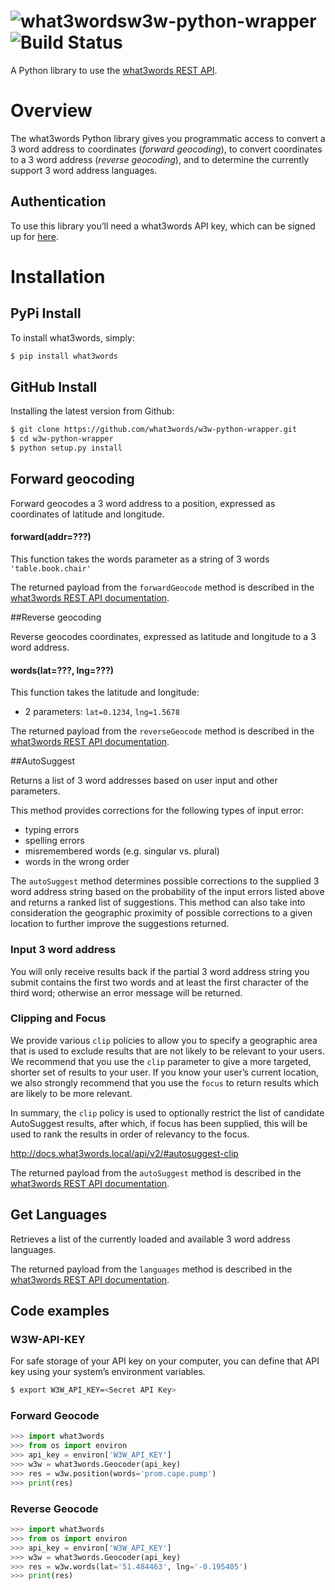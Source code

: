 # ![what3words](https://map.what3words.com/images/map/marker-border.png)w3w-python-wrapper ![Build Status](https://travis-ci.org/what3words/w3w-python-wrapper.svg?branch=master)

A Python library to use the [what3words REST API](https://docs.what3words.com/api/v2/).

# Overview

The what3words Python library gives you programmatic access to convert a 3 word address to coordinates (_forward geocoding_), to convert coordinates to a 3 word address (_reverse geocoding_), and to determine the currently support 3 word address languages.

## Authentication

To use this library you’ll need a what3words API key, which can be signed up for [here](https://map.what3words.com/register?dev=true).

# Installation

## PyPi Install

To install what3words, simply:

```bash
$ pip install what3words
```

## GitHub Install

Installing the latest version from Github:

```bash
$ git clone https://github.com/what3words/w3w-python-wrapper.git
$ cd w3w-python-wrapper
$ python setup.py install
```

## Forward geocoding
Forward geocodes a 3 word address to a position, expressed as coordinates of latitude and longitude.
#### forward(addr=???)
This function takes the words parameter as a string of 3 words `'table.book.chair'`

The returned payload from the `forwardGeocode` method is described in the [what3words REST API documentation](https://docs.what3words.com/api/v2/#forward-result).

##Reverse geocoding

Reverse geocodes coordinates, expressed as latitude and longitude to a 3 word address.
#### words(lat=???, lng=???)
This function takes the latitude and longitude:
- 2 parameters:  `lat=0.1234`, `lng=1.5678`

The returned payload from the `reverseGeocode` method is described in the [what3words REST API documentation](https://docs.what3words.com/api/v2/#reverse-result).


##AutoSuggest

Returns a list of 3 word addresses based on user input and other parameters.

This method provides corrections for the following types of input error:
* typing errors
* spelling errors
* misremembered words (e.g. singular vs. plural)
* words in the wrong order

The `autoSuggest` method determines possible corrections to the supplied 3 word address string based on the probability of the input errors listed above and returns a ranked list of suggestions. This method can also take into consideration the geographic proximity of possible corrections to a given location to further improve the suggestions returned.

### Input 3 word address

You will only receive results back if the partial 3 word address string you submit contains the first two words and at least the first character of the third word; otherwise an error message will be returned.

### Clipping and Focus

We provide various `clip` policies to allow you to specify a geographic area that is used to exclude results that are not likely to be relevant to your users. We recommend that you use the `clip` parameter to give a more targeted, shorter set of results to your user. If you know your user’s current location, we also strongly recommend that you use the `focus` to return results which are likely to be more relevant.

In summary, the `clip` policy is used to optionally restrict the list of candidate AutoSuggest results, after which, if focus has been supplied, this will be used to rank the results in order of relevancy to the focus.

http://docs.what3words.local/api/v2/#autosuggest-clip

The returned payload from the `autoSuggest` method is described in the [what3words REST API documentation](https://docs.what3words.com/api/v2/#autosuggest-result).

## Get Languages

Retrieves a list of the currently loaded and available 3 word address languages.

The returned payload from the `languages` method is described in the [what3words REST API documentation](https://docs.what3words.com/api/v2/#lang-result).

## Code examples

### W3W-API-KEY
For safe storage of your API key on your computer, you can define that API key using your system’s environment variables.
```bash
$ export W3W_API_KEY=<Secret API Key>
```

### Forward Geocode
```python
>>> import what3words
>>> from os import environ
>>> api_key = environ['W3W_API_KEY']
>>> w3w = what3words.Geocoder(api_key)
>>> res = w3w.position(words='prom.cape.pump')
>>> print(res)
```

### Reverse Geocode
```python
>>> import what3words
>>> from os import environ
>>> api_key = environ['W3W_API_KEY']
>>> w3w = what3words.Geocoder(api_key)
>>> res = w3w.words(lat='51.484463', lng='-0.195405')
>>> print(res)
```
